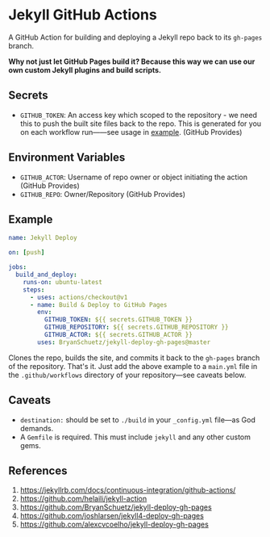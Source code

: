 # Jekyll GitHub Actions

A GitHub Action for building and deploying a Jekyll repo back to its `gh-pages` branch.

**Why not just let GitHub Pages build it? Because this way we can use our own custom Jekyll plugins and build scripts.**

## Secrets

- `GITHUB_TOKEN`: An access key which scoped to the repository - we need this to push the built site files back to the repo. This is generated for you on each workflow run——see usage in [example](#example). (GitHub Provides)
  
## Environment Variables

- `GITHUB_ACTOR`: Username of repo owner or object initiating the action (GitHub Provides)
- `GITHUB_REPO`: Owner/Repository (GitHub Provides)

## Example

```yml
name: Jekyll Deploy

on: [push]

jobs: 
  build_and_deploy:
    runs-on: ubuntu-latest
    steps:
      - uses: actions/checkout@v1
      - name: Build & Deploy to GitHub Pages
        env: 
          GITHUB_TOKEN: ${{ secrets.GITHUB_TOKEN }}
          GITHUB_REPOSITORY: ${{ secrets.GITHUB_REPOSITORY }}
          GITHUB_ACTOR: ${{ secrets.GITHUB_ACTOR }}
        uses: BryanSchuetz/jekyll-deploy-gh-pages@master
```

Clones the repo, builds the site, and commits it back to the `gh-pages` branch of the repository. That's it. Just add the above example to a `main.yml` file in the `.github/workflows` directory of your repository—see caveats below.

## Caveats

- `destination:` should be set to `./build` in your `_config.yml` file—as God demands.
- A `Gemfile` is required. This must include `jekyll` and any other custom gems.

## References

1. <https://jekyllrb.com/docs/continuous-integration/github-actions/>
2. <https://github.com/helaili/jekyll-action>
3. <https://github.com/BryanSchuetz/jekyll-deploy-gh-pages>
4. <https://github.com/joshlarsen/jekyll4-deploy-gh-pages>
5. <https://github.com/alexcvcoelho/jekyll-deploy-gh-pages>
